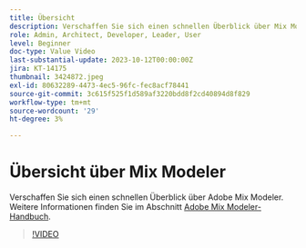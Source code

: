 ```yaml
---
title: Übersicht
description: Verschaffen Sie sich einen schnellen Überblick über Mix Modeler.
role: Admin, Architect, Developer, Leader, User
level: Beginner
doc-type: Value Video
last-substantial-update: 2023-10-12T00:00:00Z
jira: KT-14175
thumbnail: 3424872.jpeg
exl-id: 80632289-4473-4ec5-96fc-fec8acf78441
source-git-commit: 3c615f525f1d589af3220bdd8f2cd40894d8f829
workflow-type: tm+mt
source-wordcount: '29'
ht-degree: 3%

---
```


# Übersicht über Mix Modeler

Verschaffen Sie sich einen schnellen Überblick über Adobe Mix Modeler. Weitere Informationen finden Sie im Abschnitt [Adobe Mix Modeler-Handbuch](https://experienceleague.adobe.com/docs/mix-modeler/using/get-started/workflow.html).

>[!VIDEO](https://video.tv.adobe.com/v/3424872/?learn=on)

